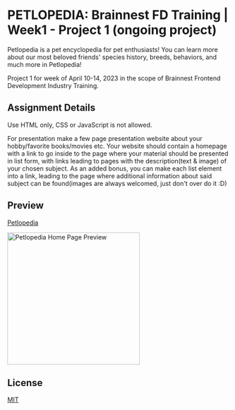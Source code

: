 # PETLOPEDIA: Brainnest FD Training | Week1 - Project 1 (ongoing project)

Petlopedia is a pet encyclopedia for pet enthusiasts! You can learn more about our most beloved friends' species history, breeds, behaviors, and much more in Petlopedia!

Project 1 for week of April 10-14, 2023 in the scope of Brainnest Frontend Development Industry Training.

## Assignment Details
Use HTML only, CSS or JavaScript is not allowed.

For presentation make a few page presentation website about your hobby/favorite books/movies etc. Your website should contain a
homepage with a link to go inside to the page where your material should be presented in list form, with links leading to pages with the description(text & image) of your chosen subject. As an added bonus, you can make each list element into a link, leading to the
page where additional information about said subject can be found(images are always welcomed, just don't over do it :D)

## Preview

[Petlopedia](https://petlopedia.vercel.app/)

<img src="https://lh3.googleusercontent.com/pw/AJFCJaUKQ_OYJpaZkN77jFa-QPIl_wo-B1WTXAHzJxrmkHTG9LHAPJ-wXbM6x1cm0NJibssXLyx03bG9g1ByX7o2w7RekHUt4IC_mrr8eLYVVOVUajtR2KrfN8tSWdczJ-MjqlV1ypx4AWhu-p1yZusOEoCIVQ=w520-h846-s-no?authuser=0" width="300" alt="Petlopedia Home Page Preview" title="Petlopedia Home Page Preview">

## License
[MIT](https://choosealicense.com/licenses/mit/)
